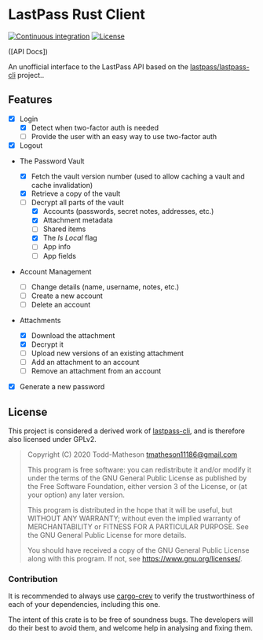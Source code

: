 # LastPass Rust Client

[![Continuous integration](https://github.com/toddmath/fastpass/workflows/Continuous%20integration/badge.svg?branch=master)](https://github.com/toddmath/fastpass/actions)
[![License](https://img.shields.io/crates/l/lastpass)](LICENSE.md)

([API Docs])

An unofficial interface to the LastPass API based on the
[lastpass/lastpass-cli][upstream] project..

## Features

- [x] Login
  - [x] Detect when two-factor auth is needed
  - [ ] Provide the user with an easy way to use two-factor auth
- [x] Logout

- The Password Vault

  - [x] Fetch the vault version number (used to allow caching a vault and
        cache invalidation)
  - [x] Retrieve a copy of the vault
  - [ ] Decrypt all parts of the vault
    - [x] Accounts (passwords, secret notes, addresses, etc.)
    - [x] Attachment metadata
    - [ ] Shared items
    - [x] The _Is Local_ flag
    - [ ] App info
    - [ ] App fields

- Account Management

  - [ ] Change details (name, username, notes, etc.)
  - [ ] Create a new account
  - [ ] Delete an account

- Attachments

  - [x] Download the attachment
  - [x] Decrypt it
  - [ ] Upload new versions of an existing attachment
  - [ ] Add an attachment to an account
  - [ ] Remove an attachment from an account

- [x] Generate a new password

## License

This project is considered a derived work of [lastpass-cli][upstream], and is
therefore also licensed under GPLv2.

> Copyright (C) 2020 Todd-Matheson <tmatheson11186@gmail.com>
>
> This program is free software: you can redistribute it and/or modify
> it under the terms of the GNU General Public License as published by
> the Free Software Foundation, either version 3 of the License, or
> (at your option) any later version.
>
> This program is distributed in the hope that it will be useful,
> but WITHOUT ANY WARRANTY; without even the implied warranty of
> MERCHANTABILITY or FITNESS FOR A PARTICULAR PURPOSE. See the
> GNU General Public License for more details.
>
> You should have received a copy of the GNU General Public License
> along with this program. If not, see <https://www.gnu.org/licenses/>.

### Contribution

It is recommended to always use [cargo-crev][crev] to verify the
trustworthiness of each of your dependencies, including this one.

The intent of this crate is to be free of soundness bugs. The developers will
do their best to avoid them, and welcome help in analysing and fixing them.

[crev]: https://github.com/crev-dev/cargo-crev
[upstream]: https://github.com/lastpass/lastpass-cli
